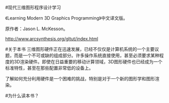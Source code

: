 #现代三维图形程序设计学习

《Learning Modern 3D Graphics Programming》中文译文版。

原作者：Jason L. McKesson。

http://www.arcsynthesis.org/gltut/index.html

#关于本书
三维图形硬件正在迅速发展，已经不仅仅是计算机系统的一个主要议题，而是一个不可或缺的组成部分。许多操作系统直接使用，甚至必须要求某种程度的3D渲染硬件。即使在日益重要的移动计算领域，3D图形硬件也已经成为一个标准特性，甚至在那些配置非常低的设备上。

了解如何充分利用硬件是一个困难的挑战，特别是对于一个新的图形学和图形渲染。

#为什么读本书？

